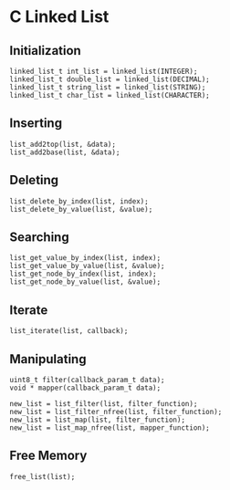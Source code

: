 # C Linked List

## Initialization
```
linked_list_t int_list = linked_list(INTEGER);
linked_list_t double_list = linked_list(DECIMAL);
linked_list_t string_list = linked_list(STRING);
linked_list_t char_list = linked_list(CHARACTER);
```
## Inserting
```
list_add2top(list, &data);
list_add2base(list, &data);
```

## Deleting
```
list_delete_by_index(list, index);
list_delete_by_value(list, &value);
```

## Searching
```
list_get_value_by_index(list, index);
list_get_value_by_value(list, &value);
list_get_node_by_index(list, index);
list_get_node_by_value(list, &value);
```

## Iterate
```
list_iterate(list, callback);
```

## Manipulating
```
uint8_t filter(callback_param_t data);
void * mapper(callback_param_t data);

new_list = list_filter(list, filter_function);
new_list = list_filter_nfree(list, filter_function);
new_list = list_map(list, filter_function);
new_list = list_map_nfree(list, mapper_function);
```

## Free Memory
```
free_list(list);
```